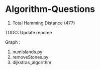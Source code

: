 # Algorithm-Questions



1. Total Hamming Distance (477)


TODO: Update readme


Graph : 
1. numIslands.py
2. removeStones.py
3. dijkstras_algorithm
